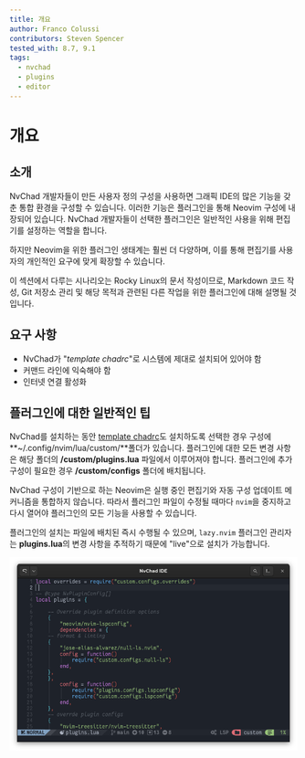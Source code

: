```yaml
---
title: 개요
author: Franco Colussi
contributors: Steven Spencer
tested_with: 8.7, 9.1
tags:
  - nvchad
  - plugins
  - editor
---
```


# 개요

## 소개

NvChad 개발자들이 만든 사용자 정의 구성을 사용하면 그래픽 IDE의 많은 기능을 갖춘 통합 환경을 구성할 수 있습니다. 이러한 기능은 플러그인을 통해 Neovim 구성에 내장되어 있습니다. NvChad 개발자들이 선택한 플러그인은 일반적인 사용을 위해 편집기를 설정하는 역할을 합니다.

하지만 Neovim을 위한 플러그인 생태계는 훨씬 더 다양하며, 이를 통해 편집기를 사용자의 개인적인 요구에 맞게 확장할 수 있습니다.

이 섹션에서 다루는 시나리오는 Rocky Linux의 문서 작성이므로, Markdown 코드 작성, Git 저장소 관리 및 해당 목적과 관련된 다른 작업을 위한 플러그인에 대해 설명될 것입니다.

## 요구 사항

- NvChad가 "*template chadrc*"로 시스템에 제대로 설치되어 있어야 함
- 커맨드 라인에 익숙해야 함
- 인터넷 연결 활성화

## 플러그인에 대한 일반적인 팁

NvChad를 설치하는 동안 [template chadrc](../template_chadrc.md)도 설치하도록 선택한 경우 구성에 **~/.config/nvim/lua/custom/**폴더가 있습니다. 플러그인에 대한 모든 변경 사항은 해당 폴더의 **/custom/plugins.lua** 파일에서 이루어져야 합니다. 플러그인에 추가 구성이 필요한 경우 **/custom/configs** 폴더에 배치됩니다.

NvChad 구성이 기반으로 하는 Neovim은 실행 중인 편집기와 자동 구성 업데이트 메커니즘을 통합하지 않습니다. 따라서 플러그인 파일이 수정될 때마다 `nvim`을 중지하고 다시 열어야 플러그인의 모든 기능을 사용할 수 있습니다.

플러그인의 설치는 파일에 배치된 즉시 수행될 수 있으며, `lazy.nvim` 플러그인 관리자는 **plugins.lua**의 변경 사항을 추적하기 때문에 "live"으로 설치가 가능합니다.

![plugins.lua](./images/plugins_lua.png)
